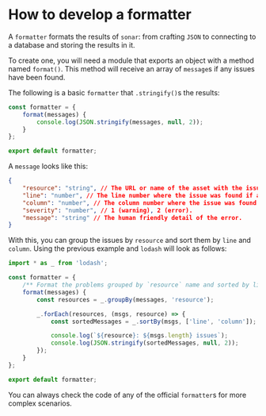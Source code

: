 # How to develop a formatter

A `formatter` formats the results of `sonar`: from crafting `JSON` to
connecting to a database and storing the results in it.

To create one, you will need a module that exports an object with a
method named `format()`. This method will receive an array of `message`s
if any issues have been found.

The following is a basic `formatter` that `.stringify()`s the results:

```js
const formatter = {
    format(messages) {
        console.log(JSON.stringify(messages, null, 2));
    }
};

export default formatter;
```

A `message` looks like this:

```json
{
    "resource": "string", // The URL or name of the asset with the issue.
    "line": "number", // The line number where the issue was found if applicable.
    "column": "number", // The column number where the issue was found if applicable.
    "severity": "number", // 1 (warning), 2 (error).
    "message": "string" // The human friendly detail of the error.
}
```

With this, you can group the issues by `resource` and sort them by
`line` and `column`. Using the previous example and `lodash` will
look as follows:

```js
import * as _ from 'lodash';

const formatter = {
    /** Format the problems grouped by `resource` name and sorted by line and column number */
    format(messages) {
        const resources = _.groupBy(messages, 'resource');

        _.forEach(resources, (msgs, resource) => {
            const sortedMessages = _.sortBy(msgs, ['line', 'column']);

            console.log(`${resource}: ${msgs.length} issues`);
            console.log(JSON.stringify(sortedMessages, null, 2));
        });
    }
};

export default formatter;
```

You can always check the code of any of the official `formatter`s for
more complex scenarios.
